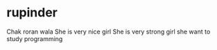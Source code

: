 # rupinder
Chak roran wala
She is very nice girl
She is very strong girl
she want to study programming
